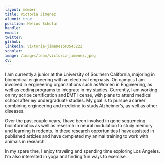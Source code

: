 ```yaml
---
layout: member
title: Victoria Jimenez
alumni: true
position: Helios Scholar
handle:
email: 
twitter:
github:
linkedin: victoria-jimenez583543222
scholar: 
image: /images/team/victoria-jimenez.jpeg
cv:
---
```


I am currently a junior at the University of Southern California, majoring in biomedical engineering with an electrical emphasis. On campus I am involved in engineering organizations such as Women in Engineering, as well as coding programs to integrate in my studies. Currently, I am working on my scribe certification and EMT license, with plans to attend medical school after my undergraduate studies. My goal is to pursue a career combining engineering and medicine to study Alzheimer’s, as well as other diseases.

Over the past couple years, I have been involved in gene sequencing bioinformatics as well as research in neural modulation to study memory and learning in rodents. In these research opportunities I have assisted in published articles and have completed my animal training to work with animals in research. 

In my spare time, I enjoy traveling and spending time exploring Los Angeles. I’m also interested in yoga and finding fun ways to exercise.